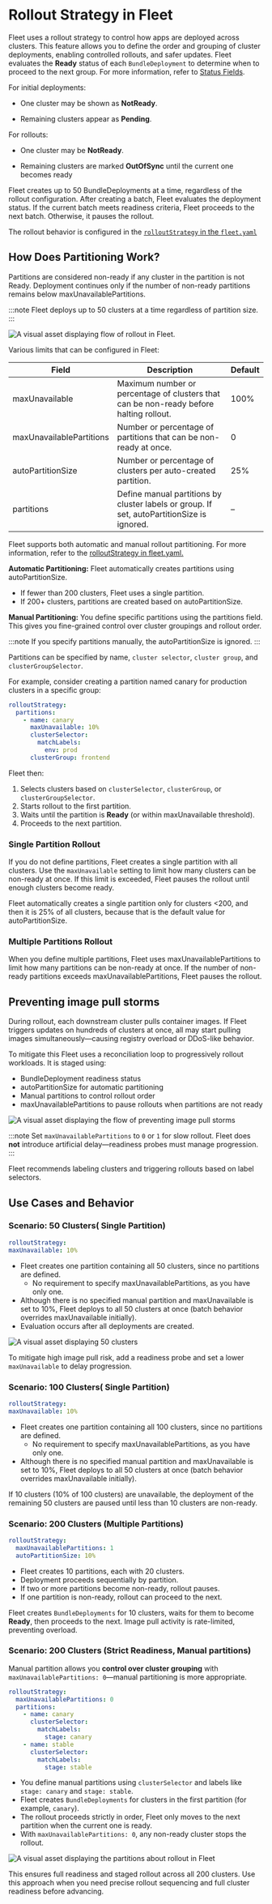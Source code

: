 # Rollout Strategy in Fleet

Fleet uses a rollout strategy to control how apps are deployed across clusters. This feature allows you to define the order and grouping of cluster deployments, enabling controlled rollouts, and safer updates. Fleet evaluates the **Ready** status of each `BundleDeployment` to determine when to proceed to the next group. For more information, refer to [Status Fields](./ref-status-fields.md).

For initial deployments:

* One cluster may be shown as **NotReady**.

* Remaining clusters appear as **Pending**.

For rollouts:

* One cluster may be **NotReady**.

* Remaining clusters are marked **OutOfSync** until the current one becomes ready

Fleet creates up to 50 BundleDeployments at a time,  regardless of the rollout configuration. After creating a batch, Fleet evaluates the deployment status. If the current batch meets readiness criteria, Fleet proceeds to the next batch. Otherwise, it pauses the rollout.

The rollout behavior is configured in the [`rolloutStrategy` in the `fleet.yaml`](./ref-fleet-yaml.md)

## How Does Partitioning Work?

Partitions are considered non-ready if any cluster in the partition is not Ready. Deployment continues only if the number of non-ready partitions remains below maxUnavailablePartitions.

:::note
Fleet deploys up to 50 clusters at a time regardless of partition size.
:::

![A visual asset displaying flow of rollout in Fleet.](../static/img/flow-rollout-fleet.png)

Various limits that can be configured in Fleet:

| Field | Description | Default |
| ----- | ----- | ----- |
| maxUnavailable | Maximum number or percentage of clusters that can be non-ready before halting rollout. | 100% |
| maxUnavailablePartitions | Number or percentage of partitions that can be non-ready at once. | 0 |
| autoPartitionSize | Number or percentage of clusters per auto-created partition. | 25% |
| partitions | Define manual partitions by cluster labels or group. If set, autoPartitionSize is ignored. | – |

Fleet supports both automatic and manual rollout partitioning. For more information, refer to the [rolloutStrategy in  fleet.yaml.](./ref-fleet-yaml.md)

**Automatic Partitioning:** Fleet automatically creates partitions using autoPartitionSize.

* If fewer than 200 clusters, Fleet uses a single partition.  
* If 200+ clusters, partitions are created based on autoPartitionSize.

**Manual Partitioning:** You define specific partitions using the partitions field. This gives you fine-grained control over cluster groupings and rollout order.

:::note
If you specify partitions manually, the autoPartitionSize is ignored.
:::

Partitions can be specified by name, `cluster selector`, `cluster group`, and `clusterGroupSelector`.

For example, consider creating a partition named canary for production clusters in a specific group:

```yaml
rolloutStrategy:
  partitions:
    - name: canary
      maxUnavailable: 10%
      clusterSelector:
        matchLabels:
          env: prod
      clusterGroup: frontend
```

Fleet then:

1. Selects clusters based on `clusterSelector`, `clusterGroup`, or `clusterGroupSelector`.  
2. Starts rollout to the first partition.  
3. Waits until the partition is **Ready** (or within maxUnavailable threshold).  
4. Proceeds to the next partition.

### Single Partition Rollout

If you do not define partitions, Fleet creates a single partition with all clusters. Use the `maxUnavailable` setting to limit how many clusters can be non-ready at once. If this limit is exceeded, Fleet pauses the rollout until enough clusters become ready.

Fleet automatically creates a single partition only for clusters \<200, and then it is 25% of all clusters, because that is the default value for autoPartitionSize.

### Multiple Partitions Rollout
When you define multiple partitions, Fleet uses maxUnavailablePartitions to limit how many partitions can be non-ready at once. If the number of non-ready partitions exceeds maxUnavailablePartitions, Fleet pauses the rollout.


## Preventing image pull storms

During rollout, each downstream cluster pulls container images. If Fleet triggers updates on hundreds of clusters at once, all may start pulling images simultaneously—causing registry overload or DDoS-like behavior.

To mitigate this Fleet uses a reconciliation loop to progressively rollout workloads. It is staged using:

* BundleDeployment readiness status  
* autoPartitionSize for automatic partitioning  
* Manual partitions to control rollout order  
* maxUnavailablePartitions to pause rollouts when partitions are not ready

![A visual asset displaying the flow of preventing image pull storms](../static/img/preventing-image-storm.png)

:::note
Set `maxUnavailablePartitions` to `0` or `1` for slow rollout. Fleet does **not** introduce artificial delay—readiness probes must manage progression.
:::

Fleet recommends labeling clusters and triggering rollouts based on label selectors.

## Use Cases and Behavior

### Scenario: 50 Clusters( Single Partition) 

```yaml
rolloutStrategy: 
maxUnavailable: 10%
```

* Fleet creates one partition containing all 50 clusters, since no partitions are defined.  
  * No requirement to specify maxUnavailablePartitions, as you have only one.  
* Although there is no specified manual partition and maxUnavailable is set to 10%, Fleet deploys to all 50 clusters at once (batch behavior overrides maxUnavailable initially).  
* Evaluation occurs after all deployments are created.

![A visual asset displaying 50 clusters](../static/img/deploy-50Clusters.png)

To mitigate high image pull risk, add a readiness probe and set a lower `maxUnavailable` to delay progression.

### Scenario: 100 Clusters( Single Partition) 

```yaml
rolloutStrategy: 
maxUnavailable: 10%
```

* Fleet creates one partition containing all 100 clusters, since no partitions are defined.  
  * No requirement to specify maxUnavailablePartitions, as you have only one.  
* Although there is no specified manual partition and maxUnavailable is set to 10%, Fleet deploys to all 50 clusters at once (batch behavior overrides maxUnavailable initially).

If 10 clusters (10% of 100 clusters) are unavailable, the deployment of the remaining 50 clusters are paused until less than 10 clusters are non-ready. 


### Scenario: 200 Clusters (Multiple Partitions)

```yaml
rolloutStrategy:
  maxUnavailablePartitions: 1
  autoPartitionSize: 10%
```

* Fleet creates 10 partitions, each with 20 clusters.  
* Deployment proceeds sequentially by partition.  
* If two or more partitions become non-ready, rollout pauses.  
* If one partition is non-ready, rollout can proceed to the next.

Fleet creates `BundleDeployments` for 10 clusters, waits for them to become **Ready**, then proceeds to the next. Image pull activity is rate-limited, preventing overload.

### Scenario: 200 Clusters (Strict Readiness, Manual partitions)
Manual partition allows you **control over cluster grouping** with `maxUnavailablePartitions: 0`—manual partitioning is more appropriate. 

```yaml
rolloutStrategy:
  maxUnavailablePartitions: 0
  partitions:
    - name: canary
      clusterSelector:
        matchLabels:
          stage: canary
    - name: stable
      clusterSelector:
        matchLabels:
          stage: stable
```

* You define manual partitions using `clusterSelector` and labels like `stage: canary` and `stage: stable`.  
* Fleet creates `BundleDeployments` for clusters in the first partition (for example, `canary`).  
* The rollout proceeds strictly in order, Fleet only moves to the next partition when the current one is ready.  
* With `maxUnavailablePartitions: 0`, any non-ready cluster stops the rollout.

![A visual asset displaying the partitions about rollout in Fleet](../static/img/parition-fleet-rollout.png)

This ensures full readiness and staged rollout across all 200 clusters. Use this approach when you need precise rollout sequencing and full cluster readiness before advancing. 
